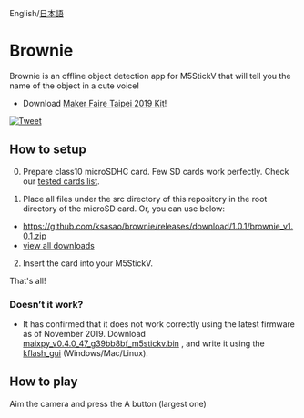 English/[日本語](README.ja.md)
# Brownie
Brownie is an offline object detection app for M5StickV that will tell you the name of the object in a cute voice!

- Download [Maker Faire Taipei 2019 Kit](https://github.com/ksasao/brownie/releases/tag/v2.0)!

[![Tweet](https://user-images.githubusercontent.com/179872/61575967-48284000-ab0e-11e9-9309-c4792fd5a473.png)](https://twitter.com/ksasao/status/1151984910703288321)

## How to setup
0. Prepare class10 microSDHC card. Few SD cards work perfectly. Check our [tested cards list](https://docs.google.com/spreadsheets/d/10Vv8ZQkbXX59aT_GkoolTMHf83zroIT21uNjvQMaGng/edit#gid=0). 

1. Place all files under the src directory of this repository in the root directory of the microSD card.
Or, you can use below:

- https://github.com/ksasao/brownie/releases/download/1.0.1/brownie_v1.0.1.zip
- [view all downloads](https://github.com/ksasao/brownie/releases)

2. Insert the card into your M5StickV.

That's all!

### Doesn’t it work?
- It has confirmed that it does not work correctly using the latest firmware as of November 2019. Download [maixpy_v0.4.0_47_g39bb8bf_m5stickv.bin](https://github.com/ksasao/brownie/raw/master/materials/maixpy_v0.4.0_47_g39bb8bf_m5stickv.bin) , and write it using the [
kflash_gui](https://github.com/sipeed/kflash_gui) (Windows/Mac/Linux).

## How to play
Aim the camera and press the A button (largest one)
